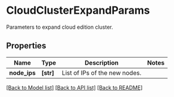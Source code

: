 # CloudClusterExpandParams

Parameters to expand cloud edition cluster.

## Properties
Name | Type | Description | Notes
------------ | ------------- | ------------- | -------------
**node_ips** | **[str]** | List of IPs of the new nodes. | 

[[Back to Model list]](../README.md#documentation-for-models) [[Back to API list]](../README.md#documentation-for-api-endpoints) [[Back to README]](../README.md)


